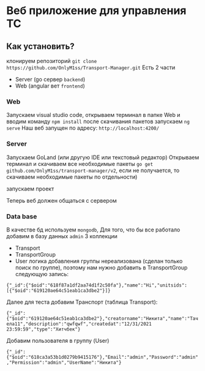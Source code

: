 # Веб приложение для управления ТС 
## Как установить?
клонируем репозиторий `git clone https://github.com/OnlyM1ss/Transport-Manager.git`
Есть 2 части 
- Server (go сервер `backend`)
- Web (angular вет `frontend`)
### Web
Запускаем visual studio code, открываем терминал в папке Web и вводим команду `npm install` 
после скачивания пакетов запускаем `ng serve`
Наш веб запущен по адресу: `http://localhost:4200/`
### Server
Запускаем GoLand (или другую IDE или текстовый редактор)
Открываем терминал и скачиваем все необходимые пакеты `go get github.com/OnlyM1ss/transport-manager/v2`, если не получается, то скачиваем необходимые пакеты по отдельности) 

запускаем проект 

Теперь веб должен общаться с сервером

### Data base
В качестве бд используем `mongodb`, Для того, что бы все работало добавим в базу данных `admin` 3 коллекции
- Transport
- TransportGroup
- User
логика добавления группы нереализована (сделан только поиск по группе), поэтому нам нужно добавить в TransportGroup следующую запись:

`{"_id":{"$oid":"618f87a1df2aa74d1f2c50fa"},"name":"Hi","unitsids":[{"$oid":"619120ae64c51eab1ca3dbe2"}]}`

Далее для теста добавим Транспорт (таблица Transport):

`{"_id":{"$oid":"619120ae64c51eab1ca3dbe2"},"creatorname":"Никита","name":"Тачела11","description":"qwfqwf","createdat":"12/31/2021 23:59:59","type":"Хитчбек"}`

Добавим пользователя в группу (User)

`{"_id":{"$oid":"618ca3a53b1d0279b9415176"},"Email":"admin","Password":"admin","Permission":"admin","UserName":"Никита"}`
